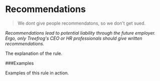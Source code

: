 # Recommendations

> We dont give people recommendatons, so we don't get sued.

<i>Recommendations lead to potential liability through the future employer. Ergo, only Treefrog's CEO or HR professionals should give written recommendations.</i>

 The explanation of the rule.
 
###Examples

Examples of this rule in action.
 